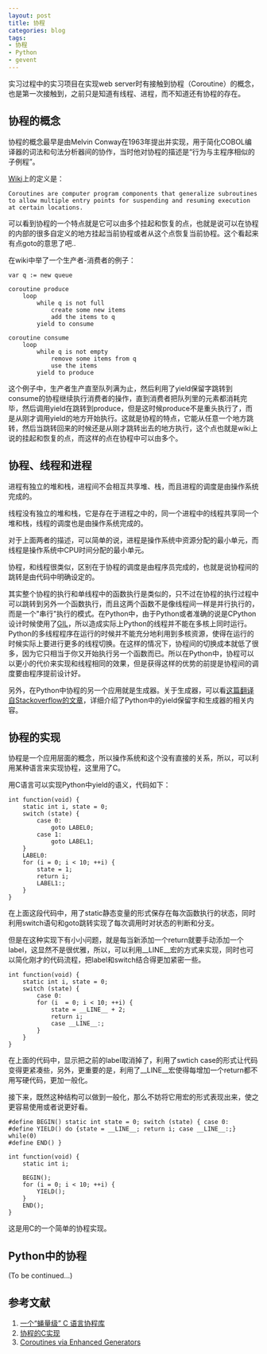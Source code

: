 ```yaml
---
layout: post
title: 协程
categories: blog
tags:
- 协程
- Python
- gevent
---
```


实习过程中的实习项目在实现web server时有接触到协程（Coroutine）的概念，也是第一次接触到，之前只是知道有线程、进程，而不知道还有协程的存在。

## 协程的概念

协程的概念最早是由Melvin Conway在1963年提出并实现，用于简化COBOL编译器的词法和句法分析器间的协作，当时他对协程的描述是“行为与主程序相似的子例程”。

[Wiki](http://en.wikipedia.org/wiki/Coroutine)上的定义是：
	
	Coroutines are computer program components that generalize subroutines to allow multiple entry points for suspending and resuming execution at certain locations. 

可以看到协程的一个特点就是它可以由多个挂起和恢复的点，也就是说可以在协程的内部的很多自定义的地方挂起当前协程或者从这个点恢复当前协程。这个看起来有点goto的意思了吧..

在wiki中举了一个生产者-消费者的例子：
	
	var q := new queue

	coroutine produce
    	loop
        	while q is not full
            	create some new items
            	add the items to q
        	yield to consume

    coroutine consume
    	loop
        	while q is not empty
            	remove some items from q
            	use the items
        	yield to produce

这个例子中，生产者生产直至队列满为止，然后利用了yield保留字跳转到consume的协程继续执行消费者的操作，直到消费者把队列里的元素都消耗完毕，然后调用yield在跳转到produce，但是这时候produce不是重头执行了，而是从刚才调用yield的地方开始执行。这就是协程的特点，它能从任意一个地方跳转，然后当跳转回来的时候还是从刚才跳转出去的地方执行，这个点也就是wiki上说的挂起和恢复的点，而这样的点在协程中可以由多个。

## 协程、线程和进程

进程有独立的堆和栈，进程间不会相互共享堆、栈，而且进程的调度是由操作系统完成的。

线程没有独立的堆和栈，它是存在于进程之中的，同一个进程中的线程共享同一个堆和栈，线程的调度也是由操作系统完成的。

对于上面两者的描述，可以简单的说，进程是操作系统中资源分配的最小单元，而线程是操作系统中CPU时间分配的最小单元。

协程，和线程很类似，区别在于协程的调度是由程序员完成的，也就是说协程间的跳转是由代码中明确设定的。

其实整个协程的执行和单线程中的函数执行是类似的，只不过在协程的执行过程中可以跳转到另外一个函数执行，而且这两个函数不是像线程间一样是并行执行的，而是一个"串行"执行的模式。在Python中，由于Python或者准确的说是CPython设计时候使用了[GIL](http://en.wikipedia.org/wiki/Global_Interpreter_Lock)，所以造成实际上Python的线程并不能在多核上同时运行。Python的多线程程序在运行的时候并不能充分地利用到多核资源，使得在运行的时候实际上要进行更多的线程切换。在这样的情况下，协程间的切换成本就低了很多，因为它只相当于你又开始执行另一个函数而已。所以在Python中，协程可以以更小的代价来实现和线程相同的效果，但是获得这样的优势的前提是协程间的调度要由程序提前设计好。

另外，在Python中协程的另一个应用就是生成器。关于生成器，可以看[这篇翻译自Stackoverflow的文章](http://pyzh.readthedocs.org/en/latest/the-python-yield-keyword-explained.html)，详细介绍了Python中的yield保留字和生成器的相关内容。

## 协程的实现

协程是一个应用层面的概念，所以操作系统和这个没有直接的关系，所以，可以利用某种语言来实现协程，这里用了C。

用C语言可以实现Python中yield的语义，代码如下：

	int function(void) {
		static int i, state = 0;
		switch (state) {
			case 0:
				goto LABEL0;
			case 1:
				goto LABEL1;
		}
		LABEL0:
		for (i = 0; i < 10; ++i) {
			state = 1;
			return i;
			LABEL1:;
		}
	}

在上面这段代码中，用了static静态变量的形式保存在每次函数执行的状态，同时利用switch语句和goto跳转实现了每次调用时对状态的判断和分支。

但是在这种实现下有小小问题，就是每当新添加一个return就要手动添加一个label，这显然不是很优雅，所以，可以利用__LINE__宏的方式来实现，同时也可以简化刚才的代码流程，把label和switch结合得更加紧密一些。

	int function(void) {
		static int i, state = 0;
		switch (state) {
			case 0:
			for (i  = 0; i < 10; ++i) {
				state = __LINE__ + 2;
				return i;
				case __LINE__:;
			}
		}
	}

在上面的代码中，显示把之前的label取消掉了，利用了swtich case的形式让代码变得更紧凑些，另外，更重要的是，利用了__LINE__宏使得每增加一个return都不用写硬代码，更加一般化。

接下来，既然这种结构可以做到一般化，那么不妨将它用宏的形式表现出来，使之更容易使用或者说更好看。

	#define BEGIN() static int state = 0; switch (state) { case 0:
	#define YIELD() do {state = __LINE__; return i; case __LINE__:;} while(0)
	#define END() }
	
	int function(void) {
		static int i;
	
		BEGIN();
		for (i = 0; i < 10; ++i) {
			YIELD();
		}
		END();
	}

这是用C的一个简单的协程实现。

## Python中的协程

(To be continued...)

## 参考文献

1. [一个“蝇量级” C 语言协程库](http://coolshell.cn/articles/10975.html)
2. [协程的C实现](http://www.hawkwithwind.net/blog/2011/02/18/%E5%8D%8F%E7%A8%8B%E7%9A%84c%E5%AE%9E%E7%8E%B0/)
3. [Coroutines via Enhanced Generators](http://legacy.python.org/dev/peps/pep-0342/)